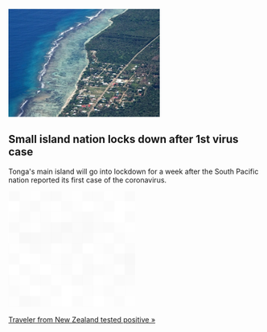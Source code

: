 
![Small island nation locks down after 1st virus case](./20211101115857.png)
## Small island nation locks down after 1st virus case

Tonga's main island will go into lockdown for a week after the South Pacific nation reported its first case of the coronavirus.

![pic](../square_bg.png)

[Traveler from New Zealand tested positive  »](https://www.yahoo.com/news/tongas-main-island-locks-down-072657040.html)
